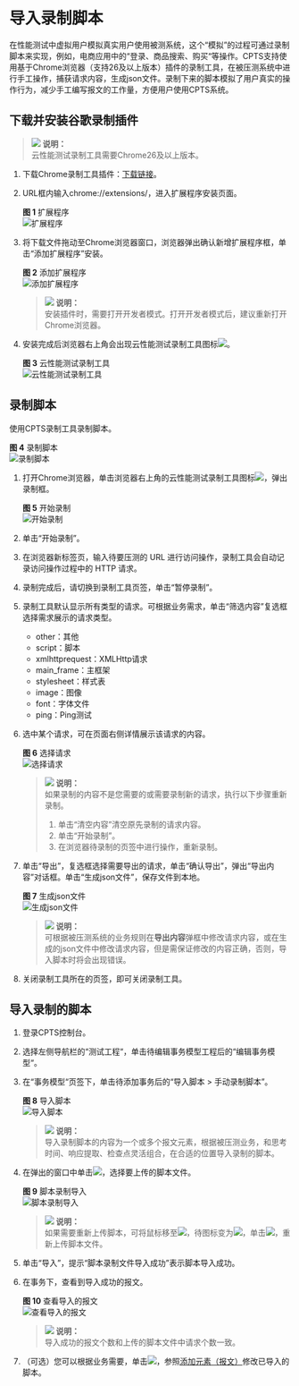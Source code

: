 # 导入录制脚本<a name="cpts_01_0045"></a>

在性能测试中虚拟用户模拟真实用户使用被测系统，这个“模拟”的过程可通过录制脚本来实现，例如，电商应用中的“登录、商品搜索、购买“等操作。CPTS支持使用基于Chrome浏览器（支持26及以上版本）插件的录制工具，在被压测系统中进行手工操作，捕获请求内容，生成json文件。录制下来的脚本模拟了用户真实的操作行为，减少手工编写报文的工作量，方便用户使用CPTS系统。

## 下载并安装谷歌录制插件<a name="section84251271065"></a>

>![](public_sys-resources/icon-note.gif) **说明：**   
>云性能测试录制工具需要Chrome26及以上版本。  

1.  下载Chrome录制工具插件：[下载链接](https://cpts-record-tool.obs.cn-north-1.myhwclouds.com/Huaweicloud-CPTS-Record-Tool_v0.0.1.crx)。
2.  URL框内输入chrome://extensions/，进入扩展程序安装页面。

    **图 1**  扩展程序<a name="fig6430145410192"></a>  
    ![](figures/扩展程序.png "扩展程序")

3.  将下载文件拖动至Chrome浏览器窗口，浏览器弹出确认新增扩展程序框，单击“添加扩展程序”安装。

    **图 2** 添加扩展程序<a name="fig773717276205"></a>  
    ![](figures/添加扩展程序.png "添加扩展程序")

    >![](public_sys-resources/icon-note.gif) **说明：**   
    >安装插件时，需要打开开发者模式。打开开发者模式后，建议重新打开Chrome浏览器。  

4.  安装完成后浏览器右上角会出现云性能测试录制工具图标![](figures/icon-tool.png)。

    **图 3**  云性能测试录制工具<a name="fig1971615325228"></a>  
    ![](figures/云性能测试录制工具.png "云性能测试录制工具")


## 录制脚本<a name="section15951861172"></a>

使用CPTS录制工具录制脚本。

**图 4**  录制脚本<a name="fig197976349235"></a>  
![](figures/录制脚本.gif "录制脚本")

1.  打开Chrome浏览器，单击浏览器右上角的云性能测试录制工具图标![](figures/icon-tool.png)，弹出录制框。

    **图 5**  开始录制<a name="fig155675514261"></a>  
    ![](figures/开始录制.png "开始录制")

2.  单击“开始录制”。
3.  在浏览器新标签页，输入待要压测的 URL 进行访问操作，录制工具会自动记录访问操作过程中的 HTTP 请求。
4.  录制完成后，请切换到录制工具页签，单击“暂停录制”。
5.  录制工具默认显示所有类型的请求。可根据业务需求，单击“筛选内容”复选框选择需求展示的请求类型。
    -   other：其他
    -   script：脚本
    -   xmlhttprequest：XMLHttp请求
    -   main\_frame：主框架
    -   stylesheet：样式表
    -   image：图像
    -   font：字体文件
    -   ping：Ping测试

6.  选中某个请求，可在页面右侧详情展示该请求的内容。

    **图 6**  选择请求<a name="fig149175572718"></a>  
    ![](figures/选择请求.png "选择请求")

    >![](public_sys-resources/icon-note.gif) **说明：**   
    >如果录制的内容不是您需要的或需要录制新的请求，执行以下步骤重新录制。  
    >1.  单击“清空内容”清空原先录制的请求内容。  
    >2.  单击“开始录制”。  
    >3.  在浏览器待录制的页签中进行操作，重新录制。  

7.  单击“导出”，复选框选择需要导出的请求，单击“确认导出”，弹出“导出内容”对话框。单击“生成json文件”，保存文件到本地。

    **图 7**  生成json文件<a name="fig89471936172811"></a>  
    ![](figures/生成json文件.png "生成json文件")

    >![](public_sys-resources/icon-note.gif) **说明：**   
    >可根据被压测系统的业务规则在**导出内容**弹框中修改请求内容，或在生成的json文件中修改请求内容，但是需保证修改的内容正确，否则，导入脚本时将会出现错误。  

8.  关闭录制工具所在的页签，即可关闭录制工具。

## 导入录制的脚本<a name="section295723241318"></a>

1.  登录CPTS控制台。
2.  选择左侧导航栏的“测试工程“，单击待编辑事务模型工程后的“编辑事务模型“。
3.  在“事务模型“页签下，单击待添加事务后的“导入脚本 \> 手动录制脚本”。

    **图 8**  导入脚本<a name="fig2074315922912"></a>  
    ![](figures/导入脚本.png "导入脚本")

    >![](public_sys-resources/icon-note.gif) **说明：**   
    >导入录制脚本的内容为一个或多个报文元素，根据被压测业务，和思考时间、响应提取、检查点灵活组合，在合适的位置导入录制的脚本。  

4.  在弹出的窗口中单击![](figures/zh-cn_image_0114916108.png)，选择要上传的脚本文件。

    **图 9**  脚本录制导入<a name="fig1544155816291"></a>  
    ![](figures/脚本录制导入.png "脚本录制导入")

    >![](public_sys-resources/icon-note.gif) **说明：**   
    >如果需要重新上传脚本，可将鼠标移至![](figures/icon-import.png)，待图标变为![](figures/关闭.png)，单击![](figures/关闭.png)，重新上传脚本文件。  

5.  单击“导入”，提示“脚本录制文件导入成功”表示脚本导入成功。
6.  在事务下，查看到导入成功的报文。

    **图 10**  查看导入的报文<a name="fig7896175063310"></a>  
    ![](figures/查看导入的报文.png "查看导入的报文")

    >![](public_sys-resources/icon-note.gif) **说明：**   
    >导入成功的报文个数和上传的脚本文件中请求个数一致。  

7.  （可选）您可以根据业务需要，单击![](figures/编辑.png)，参照[添加元素（报文）](添加元素（报文）.md)修改已导入的脚本。

